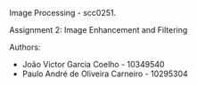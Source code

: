 Image Processing - scc0251.

Assignment 2: Image Enhancement and Filtering

Authors:

* João Victor Garcia Coelho - 10349540
* Paulo André de Oliveira Carneiro - 10295304

